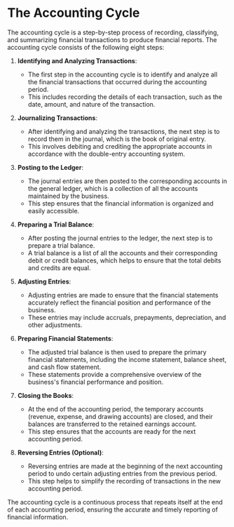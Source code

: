 # The Accounting Cycle

The accounting cycle is a step-by-step process of recording, classifying, and summarizing financial transactions to produce financial reports. The accounting cycle consists of the following eight steps:

1. **Identifying and Analyzing Transactions**:
   - The first step in the accounting cycle is to identify and analyze all the financial transactions that occurred during the accounting period.
   - This includes recording the details of each transaction, such as the date, amount, and nature of the transaction.

2. **Journalizing Transactions**:
   - After identifying and analyzing the transactions, the next step is to record them in the journal, which is the book of original entry.
   - This involves debiting and crediting the appropriate accounts in accordance with the double-entry accounting system.

3. **Posting to the Ledger**:
   - The journal entries are then posted to the corresponding accounts in the general ledger, which is a collection of all the accounts maintained by the business.
   - This step ensures that the financial information is organized and easily accessible.

4. **Preparing a Trial Balance**:
   - After posting the journal entries to the ledger, the next step is to prepare a trial balance.
   - A trial balance is a list of all the accounts and their corresponding debit or credit balances, which helps to ensure that the total debits and credits are equal.

5. **Adjusting Entries**:
   - Adjusting entries are made to ensure that the financial statements accurately reflect the financial position and performance of the business.
   - These entries may include accruals, prepayments, depreciation, and other adjustments.

6. **Preparing Financial Statements**:
   - The adjusted trial balance is then used to prepare the primary financial statements, including the income statement, balance sheet, and cash flow statement.
   - These statements provide a comprehensive overview of the business's financial performance and position.

7. **Closing the Books**:
   - At the end of the accounting period, the temporary accounts (revenue, expense, and drawing accounts) are closed, and their balances are transferred to the retained earnings account.
   - This step ensures that the accounts are ready for the next accounting period.

8. **Reversing Entries (Optional)**:
   - Reversing entries are made at the beginning of the next accounting period to undo certain adjusting entries from the previous period.
   - This step helps to simplify the recording of transactions in the new accounting period.

The accounting cycle is a continuous process that repeats itself at the end of each accounting period, ensuring the accurate and timely reporting of financial information.
